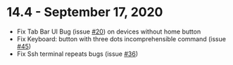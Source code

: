 # 14.4 - September 17, 2020
* Fix Tab Bar UI Bug (issue [#20](https://github.com/isontheline/pro.webssh.net/issues/20)) on devices without home button
* Fix Keyboard: button with three dots incomprehensible command (issue [#45](https://github.com/isontheline/pro.webssh.net/issues/45))
* Fix Ssh terminal repeats bugs (issue [#36](https://github.com/isontheline/pro.webssh.net/issues/36))